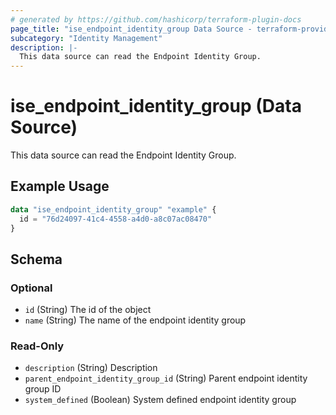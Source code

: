 ```yaml
---
# generated by https://github.com/hashicorp/terraform-plugin-docs
page_title: "ise_endpoint_identity_group Data Source - terraform-provider-ise"
subcategory: "Identity Management"
description: |-
  This data source can read the Endpoint Identity Group.
---
```


# ise_endpoint_identity_group (Data Source)

This data source can read the Endpoint Identity Group.

## Example Usage

```terraform
data "ise_endpoint_identity_group" "example" {
  id = "76d24097-41c4-4558-a4d0-a8c07ac08470"
}
```

<!-- schema generated by tfplugindocs -->
## Schema

### Optional

- `id` (String) The id of the object
- `name` (String) The name of the endpoint identity group

### Read-Only

- `description` (String) Description
- `parent_endpoint_identity_group_id` (String) Parent endpoint identity group ID
- `system_defined` (Boolean) System defined endpoint identity group
